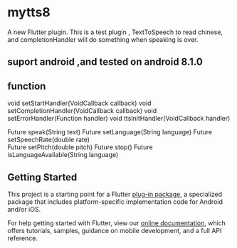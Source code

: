 # mytts8

A new Flutter plugin.
This is a test plugin ,  TextToSpeech to  read chinese, and completionHandler will do something when speaking is over.

## suport android ,and tested on android 8.1.0

## function
  void setStartHandler(VoidCallback callback) 
  void setCompletionHandler(VoidCallback callback) 
  void setErrorHandler(Function handler) 
  void ttsInitHandler(VoidCallback handler) 

  Future<dynamic> speak(String text) 
  Future<dynamic> setLanguage(String language) 
  Future<dynamic> setSpeechRate(double rate)   
  Future<dynamic> setPitch(double pitch)
  Future<dynamic> stop() 
  Future<dynamic> isLanguageAvailable(String language) 
  

## Getting Started

This project is a starting point for a Flutter
[plug-in package](https://flutter.dev/developing-packages/),
a specialized package that includes platform-specific implementation code for
Android and/or iOS.

For help getting started with Flutter, view our 
[online documentation](https://flutter.dev/docs), which offers tutorials, 
samples, guidance on mobile development, and a full API reference.
